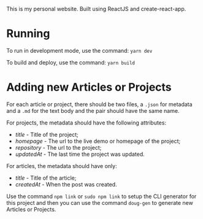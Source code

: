 This is my personal website. Built using ReactJS and create-react-app.

# Running

To run in development mode, use the command: `yarn dev`

To build and deploy, use the command: `yarn build`

# Adding new Articles or Projects

For each article or project, there should be two files, a `.json` for metadata and a `.md` for the text body and
the pair should have the same name.

For projects, the metadata should have the following attributes:
- *title* - Title of the project;
- *homepage* - The url to the live demo or homepage of the project;
- *repository* - The url to the project;
- *updatedAt* - The last time the project was updated.

For articles, the metadata should have only:

- *title* - Title of the article;
- *createdAt* - When the post was created.

Use the command `npm link` or `sudo npm link` to setup the CLI generator for this project and then you can
use the command `doug-gen` to generate new Articles or Projects.

